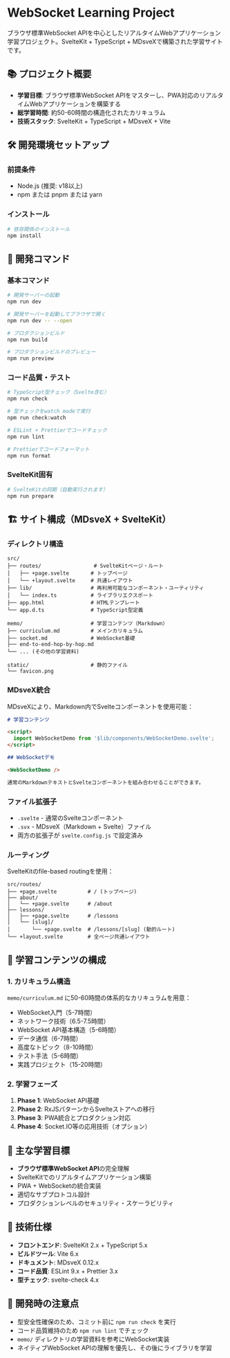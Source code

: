 # WebSocket Learning Project

ブラウザ標準WebSocket APIを中心としたリアルタイムWebアプリケーション学習プロジェクト。SvelteKit + TypeScript + MDsveXで構築された学習サイトです。

## 📚 プロジェクト概要

- **学習目標**: ブラウザ標準WebSocket APIをマスターし、PWA対応のリアルタイムWebアプリケーションを構築する
- **総学習時間**: 約50-60時間の構造化されたカリキュラム
- **技術スタック**: SvelteKit + TypeScript + MDsveX + Vite

## 🛠️ 開発環境セットアップ

### 前提条件

- Node.js (推奨: v18以上)
- npm または pnpm または yarn

### インストール

```bash
# 依存関係のインストール
npm install
```

## 🚀 開発コマンド

### 基本コマンド

```bash
# 開発サーバーの起動
npm run dev

# 開発サーバーを起動してブラウザで開く
npm run dev -- --open

# プロダクションビルド
npm run build

# プロダクションビルドのプレビュー
npm run preview
```

### コード品質・テスト

```bash
# TypeScript型チェック（Svelte含む）
npm run check

# 型チェックをwatch modeで実行
npm run check:watch

# ESLint + Prettierでコードチェック
npm run lint

# Prettierでコードフォーマット
npm run format
```

### SvelteKit固有

```bash
# SvelteKitの同期（自動実行されます）
npm run prepare
```

## 🏗️ サイト構成（MDsveX + SvelteKit）

### ディレクトリ構造

```
src/
├── routes/                 # SvelteKitページ・ルート
│   ├── +page.svelte       # トップページ
│   └── +layout.svelte     # 共通レイアウト
├── lib/                   # 再利用可能なコンポーネント・ユーティリティ
│   └── index.ts           # ライブラリエクスポート
├── app.html               # HTMLテンプレート
└── app.d.ts               # TypeScript型定義

memo/                      # 学習コンテンツ（Markdown）
├── curriculum.md          # メインカリキュラム
├── socket.md              # WebSocket基礎
├── end-to-end-hop-by-hop.md
└── ... (その他の学習資料)

static/                    # 静的ファイル
└── favicon.png
```

### MDsveX統合

MDsveXにより、Markdown内でSvelteコンポーネントを使用可能：

```markdown
# 学習コンテンツ

<script>
  import WebSocketDemo from '$lib/components/WebSocketDemo.svelte';
</script>

## WebSocketデモ

<WebSocketDemo />

通常のMarkdownテキストとSvelteコンポーネントを組み合わせることができます。
```

### ファイル拡張子

- `.svelte` - 通常のSvelteコンポーネント
- `.svx` - MDsveX（Markdown + Svelte）ファイル
- 両方の拡張子が `svelte.config.js` で設定済み

### ルーティング

SvelteKitのfile-based routingを使用：

```
src/routes/
├── +page.svelte          # / (トップページ)
├── about/
│   └── +page.svelte      # /about
├── lessons/
│   ├── +page.svelte      # /lessons
│   └── [slug]/
│       └── +page.svelte  # /lessons/[slug] (動的ルート)
└── +layout.svelte        # 全ページ共通レイアウト
```

## 📖 学習コンテンツの構成

### 1. カリキュラム構造

`memo/curriculum.md` に50-60時間の体系的なカリキュラムを用意：

- WebSocket入門（5-7時間）
- ネットワーク技術（6.5-7.5時間）
- WebSocket API基本構造（5-6時間）
- データ通信（6-7時間）
- 高度なトピック（8-10時間）
- テスト手法（5-6時間）
- 実践プロジェクト（15-20時間）

### 2. 学習フェーズ

1. **Phase 1**: WebSocket API基礎
2. **Phase 2**: RxJSパターンからSvelteストアへの移行
3. **Phase 3**: PWA統合とプロダクション対応
4. **Phase 4**: Socket.IO等の応用技術（オプション）

## 🎯 主な学習目標

- **ブラウザ標準WebSocket API**の完全理解
- SvelteKitでのリアルタイムアプリケーション構築
- PWA + WebSocketの統合実装
- 適切なサブプロトコル設計
- プロダクションレベルのセキュリティ・スケーラビリティ

## 🔧 技術仕様

- **フロントエンド**: SvelteKit 2.x + TypeScript 5.x
- **ビルドツール**: Vite 6.x
- **ドキュメント**: MDsveX 0.12.x
- **コード品質**: ESLint 9.x + Prettier 3.x
- **型チェック**: svelte-check 4.x

## 📝 開発時の注意点

- 型安全性確保のため、コミット前に `npm run check` を実行
- コード品質維持のため `npm run lint` でチェック
- `memo/` ディレクトリの学習資料を参考にWebSocket実装
- ネイティブWebSocket APIの理解を優先し、その後にライブラリを学習
